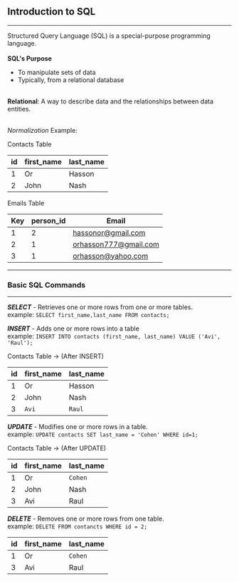 ## Introduction to SQL
___
Structured Query Language (SQL) is a special-purpose programming language. <br><br>
__SQL's Purpose__
* To manipulate sets of data
* Typically, from a relational database <br><br>

__Relational__: A way to describe data and the relationships between data entities. <br><br>

_*Normalization*_ Example:

Contacts Table 

| id | first_name    | last_name      |
|-----|------|--------|
| 1   | Or   | Hasson |
| 2   | John | Nash   |

Emails Table 

| Key | person_id | Email                 |
|-----|-----------|-----------------------|
| 1   | 2         | hassonor@gmail.com    |
| 2   | 1         | orhasson777@gmail.com |
| 3   | 1         | orhasson@yahoo.com    |

___

### Basic SQL Commands
___
__*SELECT*__ - Retrieves one or more rows from one or more tables. <br>
example: `SELECT first_name,last_name FROM contacts;`

__*INSERT*__ - Adds one or more rows into a table <br>
example: `INSERT INTO contacts (first_name, last_name) VALUE ('Avi', 'Raul');` <br>

Contacts Table -> (After INSERT)

| id | first_name    | last_name      |
|-----|------|--------|
| 1   | Or   | Hasson |
| 2   | John | Nash   |
| 3   | `Avi` | `Raul`   |

__*UPDATE*__ - Modifies one or more rows in a table. <br>
example: `UPDATE contacts SET last_name = 'Cohen' WHERE id=1;`

Contacts Table ->  (After UPDATE)

| id   | first_name    | last_name |
|-----|------|-----------|
| 1   | Or   | `Cohen`         |
| 2   | John | Nash      |
| 3   | Avi | Raul      |


__*DELETE*__ - Removes one or more rows from one table. <br>
example: `DELETE FROM contancts WHERE id = 2;`


| id | first_name    | last_name |
|-----|------|-----------|
| 1   | Or   | `Cohen`         |
| 3   | Avi | Raul      |











